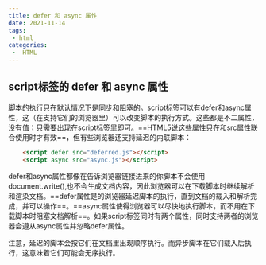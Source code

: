 ```yaml
---
title: defer 和 async 属性
date: 2021-11-14
tags:
 - html
categories:
 -  HTML
---
```


## script标签的 defer 和 async 属性
脚本的执行只在默认情况下是同步和阻塞的。script标签可以有defer和async属性，这（在支持它们的浏览器里）可以改变脚本的执行方式。这些都是不二属性，没有值；只需要出现在script标签里即可。==HTML5说这些属性只在和src属性联合使用时才有效==，但有些浏览器还支持延迟的内联脚本：


``` html
    <script defer src="deferred.js"></script>
    <script async src="async.js"></script>
```
defer和async属性都像在告诉浏览器链接进来的你脚本不会使用document.write(),也不会生成文档内容，因此浏览器可以在下载脚本时继续解析和渲染文档。==defer属性是的浏览器延迟脚本的执行，直到文档的载入和解析完成，并可以操作==。==async属性使得浏览器可以尽快地执行脚本，而不用在下载脚本时阻塞文档解析==。如果script标签同时有两个属性，同时支持两者的浏览器会遵从async属性并忽略defer属性。

注意，延迟的脚本会按它们在文档里出现顺序执行。而异步脚本在它们载入后执行，这意味着它们可能会无序执行。
